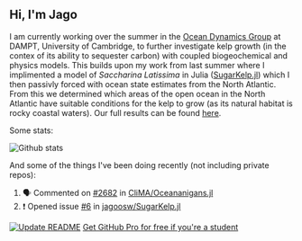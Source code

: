 ## Hi, I'm Jago

I am currently working over the summer in the [Ocean Dynamics Group](http://www.damtp.cam.ac.uk/user/jrt51/) at DAMPT, University of Cambridge, to further investigate kelp growth (in the contex of its ability to sequester carbon) with coupled biogeochemical and physics models. This builds upon my work from last summer where I implimented a model of _Saccharina Latissima_ in Julia ([SugarKelp.jl](https://github.com/jagoosw/SugarKelp.jl)) which I then passivly forced with ocean state estimates from the North Atlantic. From this we determined which areas of the open ocean in the North Atlantic have suitable conditions for the kelp to grow (as its natural habitat is rocky coastal waters). Our full results can be found [here](https://www.frontiersin.org/articles/10.3389/fmars.2021.793977/full). 

Some stats:

![Github stats](https://github-readme-stats.vercel.app/api?username=jagoosw&count_private=true&show_icons=true&theme=radical&hide_title=true&hide_border=true&text_color=d8dee9&icon_color=8fbcbb&bg_color=2e3440&title_color=a3be8c)
[](https://komarev.com/ghpvc/?username=jagoosw&color=2e3440)

And some of the things I've been doing recently (not including private repos):
<!--START_SECTION:activity-->
1. 🗣 Commented on [#2682](https://github.com/CliMA/Oceananigans.jl/issues/2682) in [CliMA/Oceananigans.jl](https://github.com/CliMA/Oceananigans.jl)
2. ❗️ Opened issue [#6](https://github.com/jagoosw/SugarKelp.jl/issues/6) in [jagoosw/SugarKelp.jl](https://github.com/jagoosw/SugarKelp.jl)
<!--END_SECTION:activity-->


[![Update README](https://github.com/jagoosw/jagoosw/actions/workflows/update-readme.yml/badge.svg)](https://github.com/jagoosw/jagoosw/actions/workflows/update-readme.yml)
[Get GitHub Pro for free if you're a student](https://education.github.com/pack)

